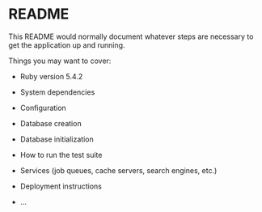 # README

This README would normally document whatever steps are necessary to get the
application up and running.

Things you may want to cover:

* Ruby version 5.4.2

* System dependencies

* Configuration

* Database creation

* Database initialization

* How to run the test suite

* Services (job queues, cache servers, search engines, etc.)

* Deployment instructions

* ...
